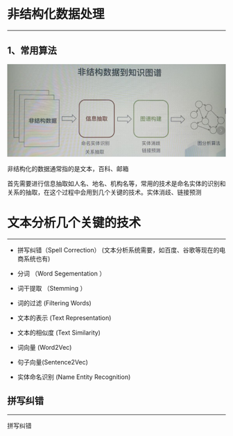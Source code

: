 # 非结构化数据处理

---

## 1、常用算法

![](/assets/kar19.png)

非结构化的数据通常指的是文本，百科、邮箱

首先需要进行信息抽取如人名、地名、机构名等，常用的技术是命名实体的识别和关系的抽取，在这个过程中会用到几个关键的技术。实体消歧、链接预测

# 文本分析几个关键的技术

---

* 拼写纠错（Spell Correction） \(文本分析系统需要，如百度、谷歌等现在的电商系统也有\)

* 分词 （Word Segementation ）

* 词干提取 （Stemming ）

* 词的过滤 \(Filtering Words\)

* 文本的表示 \(Text Representation\)

* 文本的相似度 \(Text Similarity\)

* 词向量 \(Word2Vec\)

* 句子向量\(Sentence2Vec\)

* 实体命名识别 \(Name Entity Recognition\)

## 拼写纠错

---

拼写纠错

